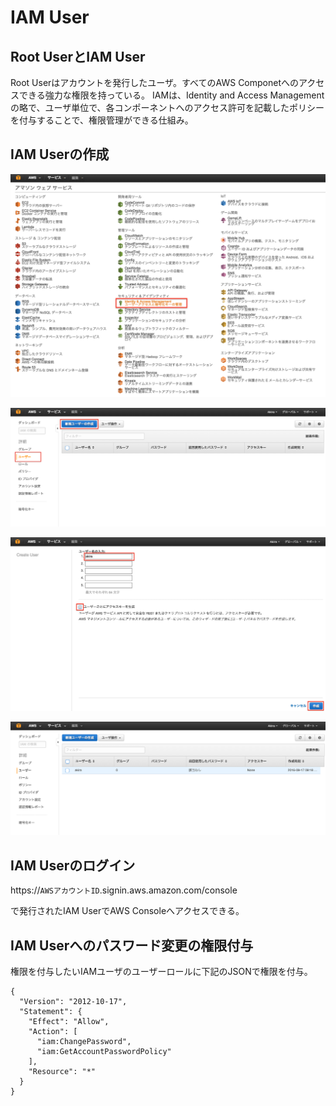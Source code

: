 # IAM User

## Root UserとIAM User

Root Userはアカウントを発行したユーザ。すべてのAWS Componetへのアクセスできる強力な権限を持っている。
IAMは、Identity and Access Managementの略で、ユーザ単位で、各コンポーネントへのアクセス許可を記載したポリシーを付与することで、権限管理ができる仕組み。

## IAM Userの作成

![](/img/iam/iam001.png)

![](/img/iam/iam002.png)

![](/img/iam/iam003.png)

![](/img/iam/iam004.png)


## IAM Userのログイン

https://`AWSアカウントID`.signin.aws.amazon.com/console

で発行されたIAM UserでAWS Consoleへアクセスできる。

## IAM Userへのパスワード変更の権限付与

権限を付与したいIAMユーザのユーザーロールに下記のJSONで権限を付与。

```
{
  "Version": "2012-10-17",
  "Statement": {
    "Effect": "Allow",
    "Action": [
      "iam:ChangePassword",
      "iam:GetAccountPasswordPolicy"
    ],
    "Resource": "*"
  }
}
```